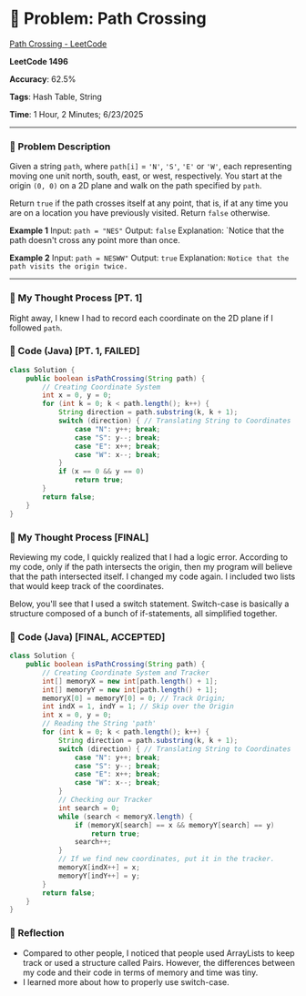 # 🧮 Problem: Path Crossing

[Path Crossing - LeetCode](https://leetcode.com/problems/path-crossing/)

**LeetCode 1496**

**Accuracy**: 62.5%

**Tags**: Hash Table, String

**Time**: 1 Hour, 2 Minutes; 6/23/2025

---

### 🔗 Problem Description

Given a string `path`, where `path[i]` = `'N'`, `'S'`, `'E'` or `'W'`, each representing moving one unit north, south, east, or west, respectively. You start at the origin `(0, 0)` on a 2D plane and walk on the path specified by `path`.

Return `true` if the path crosses itself at any point, that is, if at any time you are on a location you have previously visited. Return `false` otherwise.

**Example 1**
Input: `path = "NES"`
Output: `false`
Explanation: `Notice that the path doesn't cross any point more than once.

**Example 2**
Input: `path = NESWW"`
Output: `true`
Explanation: `Notice that the path visits the origin twice.`

---

### 🧠 My Thought Process [PT. 1]

Right away, I knew I had to record each coordinate on the 2D plane if I followed `path`.

### 🧪 Code (Java) [PT. 1, FAILED]

```java
class Solution {
    public boolean isPathCrossing(String path) {
        // Creating Coordinate System
        int x = 0, y = 0;
        for (int k = 0; k < path.length(); k++) {
            String direction = path.substring(k, k + 1);
            switch (direction) { // Translating String to Coordinates
                case "N": y++; break;
                case "S": y--; break;
                case "E": x++; break;
                case "W": x--; break;
            }
            if (x == 0 && y == 0)
                return true;
        }
        return false;
    }
}
```

### 🧠 My Thought Process [FINAL]

Reviewing my code, I quickly realized that I had a logic error. According to my code, only if the path intersects the origin, then my program will believe that the path intersected itself. I changed my code again. I included two lists that would keep track of the coordinates.

Below, you'll see that I used a switch statement. Switch-case is basically a structure composed of a bunch of if-statements, all simplified together. 

### 🧪 Code (Java) [FINAL, ACCEPTED]

```java
class Solution {
    public boolean isPathCrossing(String path) {
        // Creating Coordinate System and Tracker
        int[] memoryX = new int[path.length() + 1];
        int[] memoryY = new int[path.length() + 1];
        memoryX[0] = memoryY[0] = 0; // Track Origin;
        int indX = 1, indY = 1; // Skip over the Origin
        int x = 0, y = 0;
        // Reading the String 'path'
        for (int k = 0; k < path.length(); k++) {
            String direction = path.substring(k, k + 1);
            switch (direction) { // Translating String to Coordinates
                case "N": y++; break;
                case "S": y--; break;
                case "E": x++; break;
                case "W": x--; break;
            }
            // Checking our Tracker
            int search = 0;
            while (search < memoryX.length) {
                if (memoryX[search] == x && memoryY[search] == y)
                    return true;
                search++;
            }
            // If we find new coordinates, put it in the tracker.
            memoryX[indX++] = x;
            memoryY[indY++] = y;
        }
        return false;
    }
}
```

### 🧠 Reflection
- Compared to other people, I noticed that people used ArrayLists to keep track or used a structure called Pairs. However, the differences between my code and their code in terms of memory and time was tiny.
- I learned more about how to properly use switch-case.


